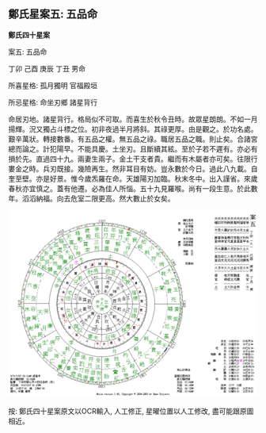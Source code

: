 ## 鄭氏星案五: 五品命

**鄭氏四十星案**

案五: 五品命

丁卯 己酉 庚辰 丁丑 男命

所喜星格: 孤月獨明 官福殿垣

所忌星格: 命坐刃鄉 諸星背行

命居刃地。諸星背行。格局似不可取。而喜生於秋令丑時。故眾星朗朗。不如一月揚輝。況又獨占斗標之位。初非夜過半月將斜。其祿更厚。由是觀之。於功名處。艱辛萬狀。轉接數番。有五品之權。無五品之祿。職居五品之職。則止矣。合諸宮總而論之。計犯陽早。不能具慶。土坐刃。且斷續其絃。至於子若不遲有。亦必有損於先。直過四十九。兩妻生兩子。金土干支者貴。繼而有木屬者亦可矣。往限行婁金之時。兵刃既接。幾險再生。然非耳目有妨。豈永數於今日。過此八九載。自奎至壁。亦是好景。惟今歲炁羅在命。天雄陽刃加臨。秋末冬中。出入謹省。來歲春秋亦宜慎之。蓋有他遷。必為佳人所惱。五十九見羅喉。尚有一段生意。於此數年。滔滔納福。向去危室二限更高。然大數止於女矣。

![img](../../../saved_images/Ak6gpb6Lpw-RR7A0aql7EWeoj5lt9lIwxb-sOiKPkXRz4a14fDhb7tr0t-3055i6P2cEiUdY2LgnfIO_KPBl5OSDTz1dsi1QJYBztAUcBNw=w1280)

按: 鄭氏四十星案原文以OCR輸入, 人工修正, 星曜位置以人工修改, 盡可能跟原圖相近。